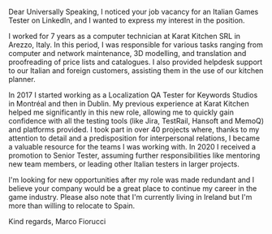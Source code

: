 Dear Universally Speaking,
I noticed your job vacancy for an Italian Games Tester on LinkedIn, and I wanted to express my interest in the position.
 
I worked for 7 years as a computer technician at Karat Kitchen SRL in Arezzo, Italy. In this period, I was responsible for various tasks ranging from computer and network maintenance, 3D modelling, and translation and proofreading of price lists and catalogues. I also provided helpdesk support to our Italian and foreign customers, assisting them in the use of our kitchen planner.
 
In 2017 I started working as a Localization QA Tester for Keywords Studios in Montréal and then in Dublin. My previous experience at Karat Kitchen helped me significantly in this new role, allowing me to quickly gain confidence with all the testing tools (like Jira, TestRail, Hansoft and MemoQ) and platforms provided. I took part in over 40 projects where, thanks to my attention to detail and a predisposition for interpersonal relations, I became a valuable resource for the teams I was working with. In 2020 I received a promotion to Senior Tester, assuming further responsibilities like mentoring new team members, or leading other Italian testers in larger projects.
 
I'm looking for new opportunities after my role was made redundant and I believe your company would be a great place to continue my career in the game industry.
Please also note that I'm currently living in Ireland but I'm more than willing to relocate to Spain.
 
Kind regards,
Marco Fiorucci